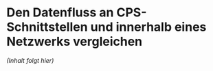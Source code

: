 # Den Datenfluss an CPS-Schnittstellen und innerhalb eines Netzwerks vergleichen

*(Inhalt folgt hier)*
